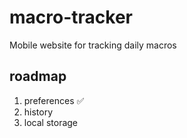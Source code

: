 # macro-tracker
Mobile website for tracking daily macros

## roadmap
1. preferences ✅
2. history 
3. local storage
